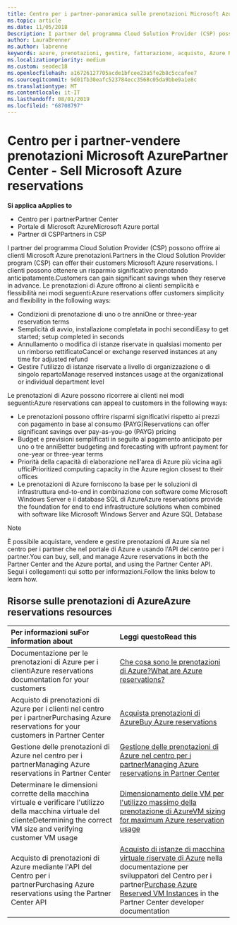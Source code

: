 ```yaml
---
title: Centro per i partner-panoramica sulle prenotazioni Microsoft Azure | Centro per i partner
ms.topic: article
ms.date: 11/05/2018
Description: I partner del programma Cloud Solution Provider (CSP) possono offrire ai clienti Microsoft Azure prenotazioni.
author: LauraBrenner
ms.author: labrenne
keywords: azure, prenotazioni, gestire, fatturazione, acquisto, Azure RI, istanze di Azure
ms.localizationpriority: medium
ms.custom: seodec18
ms.openlocfilehash: a16726127705acde1bfcee23a5fe2b8c5ccafee7
ms.sourcegitcommit: 9d01fb30eafc523784ecc3568c05da9bbe9a1e8c
ms.translationtype: MT
ms.contentlocale: it-IT
ms.lasthandoff: 08/01/2019
ms.locfileid: "68708797"
---
```

# <a name="partner-center---sell-microsoft-azure-reservations"></a><span data-ttu-id="b329b-104">Centro per i partner-vendere prenotazioni Microsoft Azure</span><span class="sxs-lookup"><span data-stu-id="b329b-104">Partner Center - Sell Microsoft Azure reservations</span></span>

<!--Maggie, 12/7/18 - Added "Partner Center" to metadata title and H1 title as per Catherine Watson in bug #19868631-->

<span data-ttu-id="b329b-105">**Si applica a**</span><span class="sxs-lookup"><span data-stu-id="b329b-105">**Applies to**</span></span>

- <span data-ttu-id="b329b-106">Centro per i partner</span><span class="sxs-lookup"><span data-stu-id="b329b-106">Partner Center</span></span>
- <span data-ttu-id="b329b-107">Portale di Microsoft Azure</span><span class="sxs-lookup"><span data-stu-id="b329b-107">Microsoft Azure portal</span></span>
- <span data-ttu-id="b329b-108">Partner di CSP</span><span class="sxs-lookup"><span data-stu-id="b329b-108">Partners in CSP</span></span>

<span data-ttu-id="b329b-109">I partner del programma Cloud Solution Provider (CSP) possono offrire ai clienti Microsoft Azure prenotazioni.</span><span class="sxs-lookup"><span data-stu-id="b329b-109">Partners in the Cloud Solution Provider program (CSP) can offer their customers Microsoft Azure reservations.</span></span> <span data-ttu-id="b329b-110">I clienti possono ottenere un risparmio significativo prenotando anticipatamente.</span><span class="sxs-lookup"><span data-stu-id="b329b-110">Customers can gain significant savings when they reserve in advance.</span></span> <span data-ttu-id="b329b-111">Le prenotazioni di Azure offrono ai clienti semplicità e flessibilità nei modi seguenti:</span><span class="sxs-lookup"><span data-stu-id="b329b-111">Azure reservations offer customers simplicity and flexibility in the following ways:</span></span>

- <span data-ttu-id="b329b-112">Condizioni di prenotazione di uno o tre anni</span><span class="sxs-lookup"><span data-stu-id="b329b-112">One or three-year reservation terms</span></span>
- <span data-ttu-id="b329b-113">Semplicità di avvio, installazione completata in pochi secondi</span><span class="sxs-lookup"><span data-stu-id="b329b-113">Easy to get started; setup completed in seconds</span></span>
- <span data-ttu-id="b329b-114">Annullamento o modifica di istanze riservate in qualsiasi momento per un rimborso rettificato</span><span class="sxs-lookup"><span data-stu-id="b329b-114">Cancel or exchange reserved instances at any time for adjusted refund</span></span>
- <span data-ttu-id="b329b-115">Gestire l'utilizzo di istanze riservate a livello di organizzazione o di singolo reparto</span><span class="sxs-lookup"><span data-stu-id="b329b-115">Manage reserved instances usage at the organizational or individual department level</span></span> 

<span data-ttu-id="b329b-116">Le prenotazioni di Azure possono ricorrere ai clienti nei modi seguenti:</span><span class="sxs-lookup"><span data-stu-id="b329b-116">Azure reservations can appeal to customers in the following ways:</span></span>

- <span data-ttu-id="b329b-117">Le prenotazioni possono offrire risparmi significativi rispetto ai prezzi con pagamento in base al consumo (PAYG)</span><span class="sxs-lookup"><span data-stu-id="b329b-117">Reservations can offer significant savings over pay-as-you-go (PAYG) pricing</span></span>
- <span data-ttu-id="b329b-118">Budget e previsioni semplificati in seguito al pagamento anticipato per uno o tre anni</span><span class="sxs-lookup"><span data-stu-id="b329b-118">Better budgeting and forecasting with upfront payment for one-year or three-year terms</span></span>
- <span data-ttu-id="b329b-119">Priorità della capacità di elaborazione nell'area di Azure più vicina agli uffici</span><span class="sxs-lookup"><span data-stu-id="b329b-119">Prioritized computing capacity in the Azure region closest to their offices</span></span>
- <span data-ttu-id="b329b-120">Le prenotazioni di Azure forniscono la base per le soluzioni di infrastruttura end-to-end in combinazione con software come Microsoft Windows Server e il database SQL di Azure</span><span class="sxs-lookup"><span data-stu-id="b329b-120">Azure reservations provide the foundation for end to end infrastructure solutions when combined with software like Microsoft Windows Server and Azure SQL Database</span></span>

>[!NOTE]
> <span data-ttu-id="b329b-121">È possibile acquistare, vendere e gestire prenotazioni di Azure sia nel centro per i partner che nel portale di Azure e usando l'API del centro per i partner.</span><span class="sxs-lookup"><span data-stu-id="b329b-121">You can buy, sell, and manage Azure reservations in both the Partner Center and the Azure portal, and using the Partner Center API.</span></span> <span data-ttu-id="b329b-122">Segui i collegamenti qui sotto per informazioni.</span><span class="sxs-lookup"><span data-stu-id="b329b-122">Follow the links below to learn how.</span></span>

## <a name="azure-reservations-resources"></a><span data-ttu-id="b329b-123">Risorse sulle prenotazioni di Azure</span><span class="sxs-lookup"><span data-stu-id="b329b-123">Azure reservations resources</span></span>

|<span data-ttu-id="b329b-124">**Per informazioni su**</span><span class="sxs-lookup"><span data-stu-id="b329b-124">**For information about**</span></span>   |<span data-ttu-id="b329b-125">**Leggi questo**</span><span class="sxs-lookup"><span data-stu-id="b329b-125">**Read this**</span></span>    |
|:-----------------------------|:-----------------|
| <span data-ttu-id="b329b-126">Documentazione per le prenotazioni di Azure per i clienti</span><span class="sxs-lookup"><span data-stu-id="b329b-126">Azure reservations documentation for your customers</span></span> | [<span data-ttu-id="b329b-127">Che cosa sono le prenotazioni di Azure?</span><span class="sxs-lookup"><span data-stu-id="b329b-127">What are Azure reservations?</span></span>](https://docs.microsoft.com/azure/billing/billing-save-compute-costs-reservations)
|<span data-ttu-id="b329b-128">Acquisto di prenotazioni di Azure per i clienti nel centro per i partner</span><span class="sxs-lookup"><span data-stu-id="b329b-128">Purchasing Azure reservations for your customers in Partner Center</span></span>   |[<span data-ttu-id="b329b-129">Acquista prenotazioni di Azure</span><span class="sxs-lookup"><span data-stu-id="b329b-129">Buy Azure reservations</span></span>](azure-reservations-buying.md)
|<span data-ttu-id="b329b-130">Gestione delle prenotazioni di Azure nel centro per i partner</span><span class="sxs-lookup"><span data-stu-id="b329b-130">Managing Azure reservations in Partner Center</span></span> | [<span data-ttu-id="b329b-131">Gestione delle prenotazioni di Azure nel centro per i partner</span><span class="sxs-lookup"><span data-stu-id="b329b-131">Managing Azure reservations in Partner Center</span></span>](azure-reservations-manage.md)
|<span data-ttu-id="b329b-132">Determinare le dimensioni corrette della macchina virtuale e verificare l'utilizzo della macchina virtuale del cliente</span><span class="sxs-lookup"><span data-stu-id="b329b-132">Determining the correct VM size and verifying customer VM usage</span></span>   |[<span data-ttu-id="b329b-133">Dimensionamento delle VM per l'utilizzo massimo della prenotazione di Azure</span><span class="sxs-lookup"><span data-stu-id="b329b-133">VM sizing for maximum Azure reservation usage</span></span>](azure-usage.md)   |
|<span data-ttu-id="b329b-134">Acquisto di prenotazioni di Azure mediante l'API del Centro per i partner</span><span class="sxs-lookup"><span data-stu-id="b329b-134">Purchasing Azure reservations using the Partner Center API</span></span> | <span data-ttu-id="b329b-135">[Acquisto di istanze di macchina virtuale riservate di Azure](https://docs.microsoft.com/partner-center/develop/purchase-azure-reservations) nella documentazione per sviluppatori del Centro per i partner</span><span class="sxs-lookup"><span data-stu-id="b329b-135">[Purchase Azure Reserved VM Instances](https://docs.microsoft.com/partner-center/develop/purchase-azure-reservations) in the Partner Center developer documentation</span></span>
